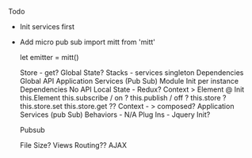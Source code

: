 Todo
* Init services first
* Add micro pub sub
  import mitt from 'mitt'

  let emitter = mitt()


  Store - get?
  Global State?
  Stacks -
    services singleton
      Dependencies
      Global API
      Application Services (Pub Sub)
    Module Init per instance
      Dependencies
      No API
      Local State - Redux?
      Context > Element @ Init
        this.Element
        this.subscribe / on ?
        this.publish  / off ?
        this.store ?
          this.store.set
          this.store.get ??
          Context - > composed?
      Application Services (pub Sub)
    Behaviors - N/A
    Plug Ins - Jquery Init?

  Pubsub
  
  File Size?
  Views
  Routing??
  AJAX